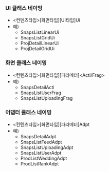 ### UI 클래스 네이밍
- <컨텐츠타입>[화면타입][UI타입]Ui
- 예)
	- SnapsListLinearUi
	- SnapsListGridUi
	- ProjDetailLinearUi
	- ProjDetailGridUi

### 화면 클래스 네이밍
- <컨텐츠타입>[화면타입][파라메터]<Acti/Frag>
- 예)
	- SnapsDetailActi
	- SnapsListUserFrag
	- SnapsListUploadingFrag
	
### 어댑터 클래스 네이밍
- <컨텐츠타입>[화면타입][파라메터]Adpt
- 예)
	- SnapsDetailAdpt
	- SnapsListFeedAdpt
	- SnapsListUploadingAdpt
	- SnapsListUserAdpt
	- ProdListWeddingAdpt
	- ProdListRankAdpt

